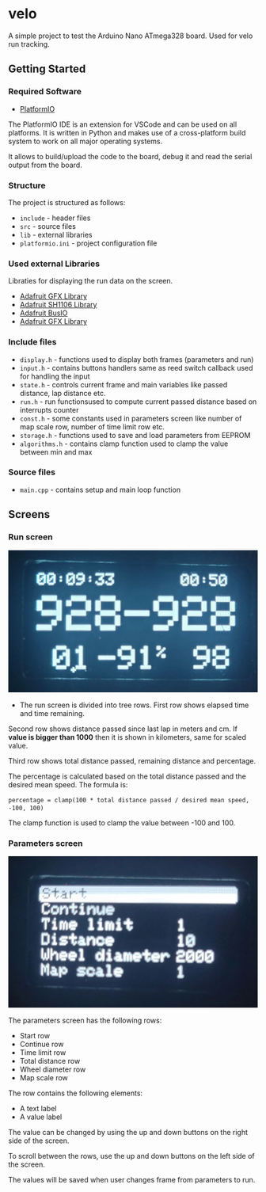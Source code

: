 # velo

A simple project to test the Arduino Nano ATmega328 board. Used for velo run tracking.

## Getting Started

### Required Software

* [PlatformIO](https://platformio.org/platformio-ide)

The PlatformIO IDE is an extension for VSCode and can be used on all platforms. It is written in Python and makes use of a cross-platform build system to work on all major operating systems.

It allows to build/upload the code to the board, debug it and read the serial output from the board.

### Structure

The project is structured as follows:

* `include` - header files
* `src` - source files
* `lib` - external libraries
* `platformio.ini` - project configuration file

### Used external Libraries
Libraties for displaying the run data on the screen.

* [Adafruit GFX Library](https://github.com/adafruit/Adafruit-GFX-Library)
* [Adafruit SH1106 Library](https://github.com/adafruit/Adafruit_SH1106)
* [Adafruit BusIO](https://github.com/adafruit/Adafruit_BusIO)
* [Adafruit GFX Library](https://github.com/adafruit/Adafruit-GFX-Library)

### Include files

* `display.h` - functions used to display both frames (parameters and run)
* `input.h` - contains buttons handlers same as reed switch callback used for handling the input
* `state.h` - controls current frame and main variables like passed distance, lap distance etc.
* `run.h` - run functionsused to compute current passed distance based on interrupts counter
* `const.h` - some constants used in parameters screen like number of map scale row, number of time limit row etc.
* `storage.h` - functions used to save and load parameters from EEPROM
* `algorithms.h` - contains clamp function used to clamp the value between min and max

### Source files
* `main.cpp` - contains setup and main loop function

## Screens

### Run screen

![run screen](images/run_screen.png)

* The run screen is divided into tree rows.
First row shows elapsed time and time remaining.

Second row shows distance passed since last lap in meters and cm. If **value is bigger than 1000** then it is shown in kilometers, same for scaled value.

Third row shows total distance passed, remaining distance and percentage.

The percentage is calculated based on the total distance passed and the desired mean speed.
The formula is:

```
percentage = clamp(100 * total distance passed / desired mean speed, -100, 100)
```

The clamp function is used to clamp the value between -100 and 100.


### Parameters screen

![parameters screen](images/parameters_screen.png)

The parameters screen has the following rows:

* Start row
* Continue row
* Time limit row
* Total distance row
* Wheel diameter row
* Map scale row

The row contains the following elements:

* A text label
* A value label

The value can be changed by using the up and down buttons on the right side of the screen.

To scroll between the rows, use the up and down buttons on the left side of the screen.

The values will be saved when user changes frame from parameters to run.

